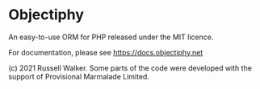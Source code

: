 # Objectiphy
An easy-to-use ORM for PHP released under the MIT licence.

For documentation, please see https://docs.objectiphy.net

(c) 2021 Russell Walker. Some parts of the code were developed with the support of Provisional Marmalade Limited.
